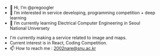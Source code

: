 - 👋 Hi, I’m @pregoogler
- 👀 I’m interested in service developing, programming competition + deep learning
- 🌱 I’m currently learning Electrical Computer Engineering in Seoul National Universety
<!-- - 💞️ I’m looking to collaborate on ... -->
- I'm currently making a service related to image and maps.
- Current interest is in React, Coding Competition.
- 📫 How to reach me : 2002nare@snu.ac.kr

<!---
pregoogler/pregoogler is a ✨ special ✨ repository because its `README.md` (this file) appears on your GitHub profile.
You can click the Preview link to take a look at your changes.
--->
